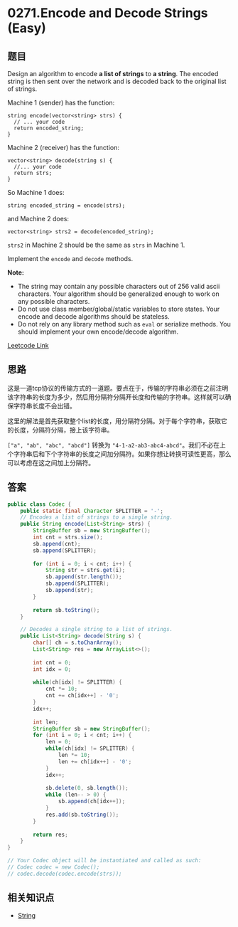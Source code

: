 # 0271.Encode and Decode Strings (Easy)

## 题目

Design an algorithm to encode **a list of strings** to **a string**. The encoded string is then sent over the network and is decoded back to the original list of strings.

Machine 1 (sender) has the function:

```
string encode(vector<string> strs) {
  // ... your code
  return encoded_string;
}
```

Machine 2 (receiver) has the function:
```
vector<string> decode(string s) {
  //... your code
  return strs;
}
```

So Machine 1 does:
```
string encoded_string = encode(strs);
```

and Machine 2 does:
```
vector<string> strs2 = decode(encoded_string);
```

`strs2` in Machine 2 should be the same as `strs` in Machine 1.

Implement the `encode` and `decode` methods.

**Note:**
+ The string may contain any possible characters out of 256 valid ascii characters. Your algorithm should be generalized enough to work on any possible characters.
+ Do not use class member/global/static variables to store states. Your encode and decode algorithms should be stateless.
+ Do not rely on any library method such as `eval` or serialize methods. You should implement your own encode/decode algorithm.

[Leetcode Link](https://leetcode.com/problems/encode-and-decode-strings/)

## 思路

这是一道tcp协议的传输方式的一道题。要点在于，传输的字符串必须在之前注明该字符串的长度为多少，然后用分隔符分隔开长度和传输的字符串。这样就可以确保字符串长度不会出错。

这里的解法是首先获取整个list的长度，用分隔符分隔。对于每个字符串，获取它的长度，分隔符分隔，接上该字符串。

`["a", "ab", "abc", "abcd"]` 转换为 `"4-1-a2-ab3-abc4-abcd"`。我们不必在上个字符串后和下个字符串的长度之间加分隔符。如果你想让转换可读性更高，那么可以考虑在这之间加上分隔符。

## 答案

```Java
public class Codec {
    public static final Character SPLITTER = '-';
    // Encodes a list of strings to a single string.
    public String encode(List<String> strs) {
        StringBuffer sb = new StringBuffer();
        int cnt = strs.size();
        sb.append(cnt);
        sb.append(SPLITTER);
        
        for (int i = 0; i < cnt; i++) {
            String str = strs.get(i);
            sb.append(str.length());
            sb.append(SPLITTER);
            sb.append(str);
        }
        
        return sb.toString();
    }

    // Decodes a single string to a list of strings.
    public List<String> decode(String s) {
        char[] ch = s.toCharArray();
        List<String> res = new ArrayList<>();
        
        int cnt = 0;
        int idx = 0;
        
        while(ch[idx] != SPLITTER) {
            cnt *= 10;
            cnt += ch[idx++] - '0';
        }
        idx++;
        
        int len;
        StringBuffer sb = new StringBuffer();
        for (int i = 0; i < cnt; i++) {
            len = 0;
            while(ch[idx] != SPLITTER) {
                len *= 10;
                len += ch[idx++] - '0';
            }
            idx++;
            
            sb.delete(0, sb.length());
            while (len-- > 0) {
                sb.append(ch[idx++]);
            }
            res.add(sb.toString());
        }
        
        return res;
    }
}

// Your Codec object will be instantiated and called as such:
// Codec codec = new Codec();
// codec.decode(codec.encode(strs));
```

## 相关知识点

+ [String](/Topics/String/)

